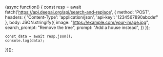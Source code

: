 (async function() {
    const resp = await fetch('https://api.deepai.org/api/search-and-replace', {
        method: 'POST',
        headers: {
            'Content-Type': 'application/json',
            'api-key': '1234567890abcdef'
        },
        body: JSON.stringify({
            image: "https://example.com/your-image.jpg",
            search_prompt: "Remove the tree",
            prompt: "Add a house instead",
        })
    });
    
    const data = await resp.json();
    console.log(data);
})();
